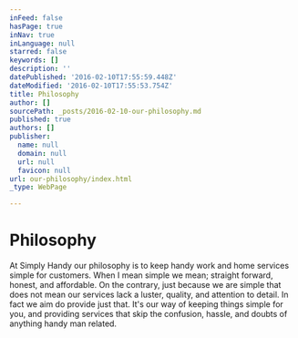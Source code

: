 ```yaml
---
inFeed: false
hasPage: true
inNav: true
inLanguage: null
starred: false
keywords: []
description: ''
datePublished: '2016-02-10T17:55:59.448Z'
dateModified: '2016-02-10T17:55:53.754Z'
title: Philosophy
author: []
sourcePath: _posts/2016-02-10-our-philosophy.md
published: true
authors: []
publisher:
  name: null
  domain: null
  url: null
  favicon: null
url: our-philosophy/index.html
_type: WebPage

---
```

# Philosophy

At Simply Handy our philosophy is to keep handy work and home services simple for customers. When I mean simple we mean; straight forward, honest, and affordable. On the contrary, just because we are simple that does not mean our services lack a luster, quality, and attention to detail. In fact we aim do provide just that. It's our way of keeping things simple for you, and providing services that skip the confusion, hassle, and doubts of anything handy man related.